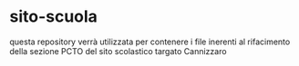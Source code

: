 # sito-scuola
questa repository verrà utilizzata per contenere i file inerenti al rifacimento della sezione PCTO del sito scolastico targato Cannizzaro
